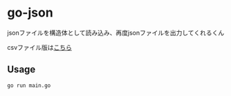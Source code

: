 go-json
=======

jsonファイルを構造体として読み込み、再度jsonファイルを出力してくれるくん

csvファイル版は[こちら](https://github.com/kakke18/go-csv)

## Usage
`go run main.go`
